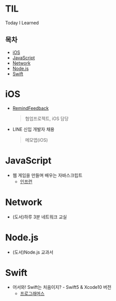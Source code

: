 # TIL
Today I Learned

## 목차
 - [iOS](https://github.com/newoo/TIL#iOS)
 - [JavaScript](https://github.com/newoo/TIL#JavaScript)
 - [Network](https://github.com/newoo/TIL#Network)
 - [Node.js](https://github.com/newoo/TIL#Node.js)
 - [Swift](https://github.com/newoo/TIL#Swift)

# iOS
 - [RemindFeedback](https://github.com/avon-dev/remindfeedback-ios)
 
   > 협업프로젝트, iOS 담당
   
 - LINE 신입 개발자 채용
 
   > 메모앱(iOS)

# JavaScript
 - 웹 게임을 만들며 배우는 자바스크립트
   - [인프런](https://www.inflearn.com/course/자바스크립트-게임-개발)

# Network
 - (도서)하루 3분 네트워크 교실
 
# Node.js
 - (도서)Node.js 교과서
 
# Swift
 - 어서와! Swift는 처음이지? - Swift5 & Xcode10 버전
   - [프로그래머스](https://programmers.co.kr/learn/courses/9873)
